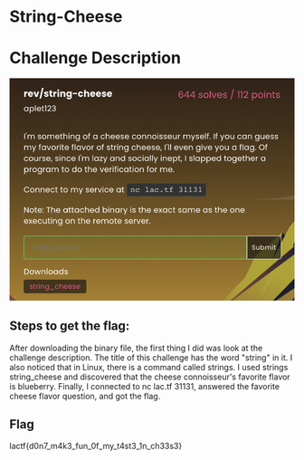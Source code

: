 # String-Cheese 

<h1>Challenge Description</h1>

<img width="700" alt="string-cheese-description" src="https://github.com/angietechcafe/CTFWriteUps/blob/main/LA%20CTF/Reverse%20Engineering/String-Cheese-description.png">

<h2>Steps to get the flag: </h2>

After downloading the binary file, the first thing I did was look at the challenge description. The title of this challenge has the word "string" in it. I also noticed that in Linux, there is a command called strings. I used strings string_cheese and discovered that the cheese connoisseur's favorite flavor is blueberry. Finally, I connected to nc lac.tf 31131, answered the favorite cheese flavor question, and got the flag. 

<h2>Flag</h2>
<p>lactf{d0n7_m4k3_fun_0f_my_t4st3_1n_ch33s3}</p>
